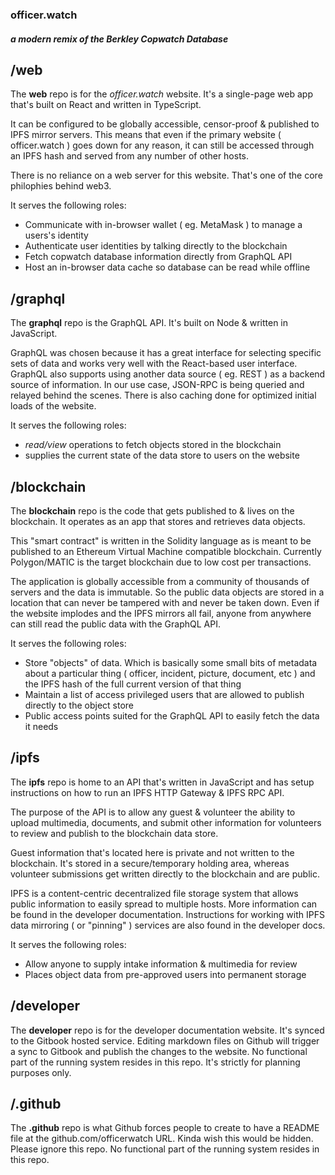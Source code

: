 ### officer.watch 
##### *a modern remix of the Berkley Copwatch Database*


## /web
The **web** repo is for the *officer.watch* website. It's a single-page web app that's built on React and written in TypeScript.

It can be configured to be globally accessible, censor-proof & published to IPFS mirror servers. This means that even if the primary website ( officer.watch ) goes down for any reason, it can still be accessed through an IPFS hash and served from any number of other hosts.

There is no reliance on a web server for this website. That's one of the core philophies behind web3.

It serves the following roles:
 - Communicate with in-browser wallet ( eg. MetaMask ) to manage a users's identity
 - Authenticate user identities by talking directly to the blockchain
 - Fetch copwatch database information directly from GraphQL API
 - Host an in-browser data cache so database can be read while offline

 ## /graphql
The **graphql** repo is the GraphQL API. It's built on Node & written in JavaScript.

GraphQL was chosen because it has a great interface for selecting specific sets of data and works very well with the React-based user interface. GraphQL also supports using another data source ( eg. REST ) as a backend source of information. In our use case, JSON-RPC is being queried and relayed behind the scenes. There is also caching done for optimized initial loads of the website.

It serves the following roles:
 - *read/view* operations to fetch objects stored in the blockchain
 - supplies the current state of the data store to users on the website

## /blockchain
The **blockchain** repo is the code that gets published to & lives on the blockchain. It operates as an app that stores and retrieves data objects.

This "smart contract" is written in the Solidity language as is meant to be published to an Ethereum Virtual Machine compatible blockchain. Currently Polygon/MATIC is the target blockchain due to low cost per transactions.

The application is globally accessible from a community of thousands of servers and the data is immutable. So the public data objects are stored in a location that can never be tampered with and never be taken down. Even if the website implodes and the IPFS mirrors all fail, anyone from anywhere can still read the public data with the GraphQL API.

It serves the following roles:
 - Store "objects" of data. Which is basically some small bits of metadata about a particular thing ( officer, incident, picture, document, etc ) and the IPFS hash of the full current version of that thing
 - Maintain a list of access privileged users that are allowed to publish directly to the object store
 - Public access points suited for the GraphQL API to easily fetch the data it needs

## /ipfs
The **ipfs** repo is home to an API that's written in JavaScript and has setup instructions on how to run an IPFS HTTP Gateway & IPFS RPC API.

The purpose of the API is to allow any guest & volunteer the ability to upload multimedia, documents, and submit other information for volunteers to review and publish to the blockchain data store. 

Guest information that's located here is private and not written to the blockchain. It's stored in a secure/temporary holding area, whereas volunteer submissions get written directly to the blockchain and are public.

IPFS is a content-centric decentralized file storage system that allows public information to easily spread to multiple hosts. More information can be found in the developer documentation. Instructions for working with IPFS data mirroring ( or "pinning" ) services are also found in the developer docs.

It serves the following roles:
 - Allow anyone to supply intake information & multimedia for review
 - Places object data from pre-approved users into permanent storage

## /developer
The **developer** repo is for the developer documentation website. It's synced to the Gitbook hosted service. Editing markdown files on Github will trigger a sync to Gitbook and publish the changes to the website. No functional part of the running system resides in this repo. It's strictly for planning purposes only.

## /.github
The **.github** repo is what Github forces people to create to have a README file at the github.com/officerwatch URL. Kinda wish this would be hidden. Please ignore this repo. No functional part of the running system resides in this repo.
